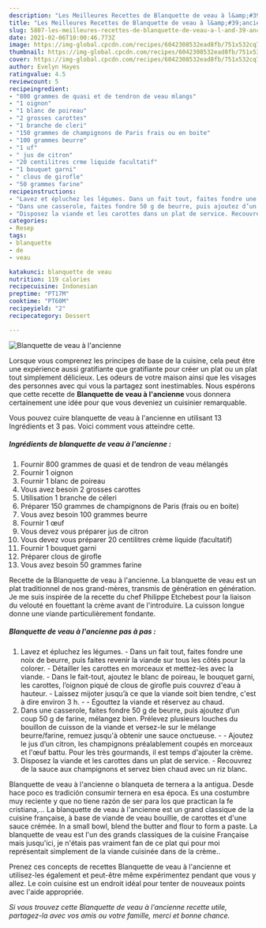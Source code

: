```yaml
---
description: "Les Meilleures Recettes de Blanquette de veau à l&amp;#39;ancienne"
title: "Les Meilleures Recettes de Blanquette de veau à l&amp;#39;ancienne"
slug: 5807-les-meilleures-recettes-de-blanquette-de-veau-a-l-and-39-ancienne
date: 2021-02-06T10:00:46.773Z
image: https://img-global.cpcdn.com/recipes/6042308532ead8fb/751x532cq70/blanquette-de-veau-a-lancienne-photo-principale-de-la-recette.jpg
thumbnail: https://img-global.cpcdn.com/recipes/6042308532ead8fb/751x532cq70/blanquette-de-veau-a-lancienne-photo-principale-de-la-recette.jpg
cover: https://img-global.cpcdn.com/recipes/6042308532ead8fb/751x532cq70/blanquette-de-veau-a-lancienne-photo-principale-de-la-recette.jpg
author: Evelyn Hayes
ratingvalue: 4.5
reviewcount: 5
recipeingredient:
- "800 grammes de quasi et de tendron de veau mlangs"
- "1 oignon"
- "1 blanc de poireau"
- "2 grosses carottes"
- "1 branche de cleri"
- "150 grammes de champignons de Paris frais ou en boite"
- "100 grammes beurre"
- "1 uf"
- " jus de citron"
- "20 centilitres crme liquide facultatif"
- "1 bouquet garni"
- " clous de girofle"
- "50 grammes farine"
recipeinstructions:
- "Lavez et épluchez les légumes. Dans un fait tout, faites fondre une noix de beurre, puis faites revenir la viande sur tous les côtés pour la colorer. Détailler les carottes en morceaux et mettez-les avec la viande. Dans le fait-tout, ajoutez le blanc de poireau, le bouquet garni, les carottes, l’oignon piqué de clous de girofle puis couvrez d&#39;eau à hauteur. Laissez mijoter jusqu’à ce que la viande soit bien tendre, c&#39;est à dire environ 3 h.  Égouttez la viande et réservez au chaud."
- "Dans une casserole, faites fondre 50 g de beurre, puis ajoutez d’un coup 50 g de farine, mélangez bien. Prélevez plusieurs louches du bouillon de cuisson de la viande et versez-le sur le mélange beurre/farine, remuez jusqu&#39;à obtenir une sauce onctueuse.   Ajoutez le jus d’un citron, les champignons préalablement coupés en morceaux et l&#39;œuf battu. Pour les très gourmands, il est temps d&#39;ajouter la crème."
- "Disposez la viande et les carottes dans un plat de service. Recouvrez de la sauce aux champignons et servez bien chaud avec un riz blanc."
categories:
- Resep
tags:
- blanquette
- de
- veau

katakunci: blanquette de veau 
nutrition: 119 calories
recipecuisine: Indonesian
preptime: "PT17M"
cooktime: "PT60M"
recipeyield: "2"
recipecategory: Dessert

---
```



![Blanquette de veau à l&#39;ancienne](https://img-global.cpcdn.com/recipes/6042308532ead8fb/751x532cq70/blanquette-de-veau-a-lancienne-photo-principale-de-la-recette.jpg)

Lorsque vous comprenez les principes de base de la cuisine, cela peut être une expérience aussi gratifiante que gratifiante pour créer un plat ou un plat tout simplement délicieux. Les odeurs de votre maison ainsi que les visages des personnes avec qui vous la partagez sont inestimables. Nous espérons que cette recette de <strong> Blanquette de veau à l&#39;ancienne </strong> vous donnera certainement une idée pour que vous deveniez un cuisinier remarquable.

<!--inarticleads1-->

Vous pouvez cuire blanquette de veau à l&#39;ancienne en utilisant 13 Ingrédients et 3 pas. Voici comment vous atteindre cette.

##### Ingrédients de blanquette de veau à l&#39;ancienne :

1. Fournir 800 grammes de quasi et de tendron de veau mélangés
1. Fournir 1 oignon
1. Fournir 1 blanc de poireau
1. Vous avez besoin 2 grosses carottes
1. Utilisation 1 branche de céleri
1. Préparer 150 grammes de champignons de Paris (frais ou en boite)
1. Vous avez besoin 100 grammes beurre
1. Fournir 1 œuf
1. Vous devez vous préparer  jus de citron
1. Vous devez vous préparer 20 centilitres crème liquide (facultatif)
1. Fournir 1 bouquet garni
1. Préparer  clous de girofle
1. Vous avez besoin 50 grammes farine


Recette de la Blanquette de veau à l&#39;ancienne. La blanquette de veau est un plat traditionnel de nos grand-mères, transmis de génération en génération. Je me suis inspirée de la recette du chef Philippe Etchebest pour la liaison du velouté en fouettant la crème avant de l&#39;introduire. La cuisson longue donne une viande particulièrement fondante. 

<!--inarticleads2-->

##### Blanquette de veau à l&#39;ancienne pas à pas :

1. Lavez et épluchez les légumes. - Dans un fait tout, faites fondre une noix de beurre, puis faites revenir la viande sur tous les côtés pour la colorer. - Détailler les carottes en morceaux et mettez-les avec la viande. - Dans le fait-tout, ajoutez le blanc de poireau, le bouquet garni, les carottes, l’oignon piqué de clous de girofle puis couvrez d&#39;eau à hauteur. - Laissez mijoter jusqu’à ce que la viande soit bien tendre, c&#39;est à dire environ 3 h. -  - Égouttez la viande et réservez au chaud.
1. Dans une casserole, faites fondre 50 g de beurre, puis ajoutez d’un coup 50 g de farine, mélangez bien. Prélevez plusieurs louches du bouillon de cuisson de la viande et versez-le sur le mélange beurre/farine, remuez jusqu&#39;à obtenir une sauce onctueuse.  -  - Ajoutez le jus d’un citron, les champignons préalablement coupés en morceaux et l&#39;œuf battu. Pour les très gourmands, il est temps d&#39;ajouter la crème.
1. Disposez la viande et les carottes dans un plat de service. - Recouvrez de la sauce aux champignons et servez bien chaud avec un riz blanc.


Blanquette de veau à l&#39;ancienne o blanqueta de ternera a la antigua. Desde hace poco es tradición consumir ternera en esa época. Es una costumbre muy reciente y que no tiene razón de ser para los que practican la fe cristiana,… La blanquette de veau à l&#39;ancienne est un grand classique de la cuisine française, à base de viande de veau bouillie, de carottes et d&#39;une sauce crémée. In a small bowl, blend the butter and flour to form a paste. La blanquette de veau est l&#39;un des grands classiques de la cuisine Française mais jusqu&#39;ici, je n&#39;étais pas vraiment fan de ce plat qui pour moi représentait simplement de la viande cuisinée dans de la crème.. 

<!--inarticleads1-->

<p>
Prenez ces concepts de recettes Blanquette de veau à l&#39;ancienne et utilisez-les également et peut-être même expérimentez pendant que vous y allez. Le coin cuisine est un endroit idéal pour tenter de nouveaux points avec l'aide appropriée.
</p>

<p>
<i>Si vous trouvez cette Blanquette de veau à l&#39;ancienne recette utile, partagez-la avec vos amis ou votre famille, merci et bonne chance.</i>
</p>
